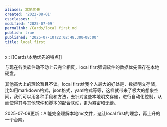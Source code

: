 ```yaml
---
aliases: 本地优先
created: '2022-08-01'
cssclasses: ''
modified: '2025-07-09'
permalink: /Cards/local first.md
publish: true
published: '2025-07-10T22:02:48.300+08:00'
title: local first
---
```

x:: [[Cards/本地优先的特点]]

与现在各类软件动不动上云完全相反，local first强调软件的数据优先保存在本地硬盘。

其他高大上的理论暂且不谈。local first给我个人最大的好处是，数据明文存储，比如用markdown格式，json格式，yaml格式等等，这样就带来了极大的想象空间，我们可以用各种手段和方法，去针对这些本地明文存储，进行自动化控制，从而使得其与其他软件和脚本的配合联动，更为紧密和无缝。

2025-07-09更新：AI能完全理解本地md文件，这让local first的理念，再上升的一个台阶。
